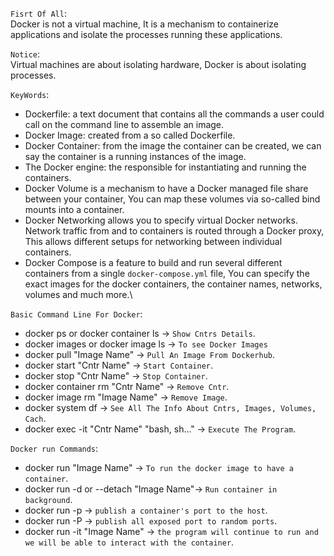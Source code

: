 `Fisrt Of All`:\
Docker is not a virtual machine, It is a mechanism to containerize applications and isolate the processes running these applications.

`Notice`:\
Virtual machines are about isolating hardware, Docker is about isolating processes.

`KeyWords`:
- Dockerfile: a text document that contains all the commands a user could call on the command line to assemble an image.
- Docker Image: created from a so called Dockerfile.
- Docker Container: from the image the container can be created, we can say the    container is a running instances of the image.
- The Docker engine: the responsible for instantiating and running the containers.
- Docker Volume is a mechanism to have a Docker managed file share between your container, You can map these volumes via so-called bind mounts into a container.
- Docker Networking allows you to specify virtual Docker networks. Network traffic from and to containers is routed through a Docker proxy, This allows different setups for networking between individual containers.
- Docker Compose is a feature to build and run several different containers from a single `docker-compose.yml` file, You can specify the exact images for the docker containers, the container names, networks, volumes and much more.\

`Basic Command Line For Docker`:
- docker ps or docker container ls -> `Show Cntrs Details`.
- docker images or docker image ls -> `To see Docker Images`
- docker pull "Image Name" -> `Pull An Image From Dockerhub`.
- docker start "Cntr Name" -> `Start Container`.
- docker stop "Cntr Name" -> `Stop Container`.
- docker container rm "Cntr Name" -> `Remove Cntr`.
- docker image rm "Image Name" -> `Remove Image`.
- docker system df -> `See All The Info About Cntrs, Images, Volumes, Cach`.
- docker exec -it "Cntr Name" "bash, sh..." -> `Execute The Program`.

`Docker run Commands`:
- docker run "Image Name" -> `To run the docker image to have a container`.
- docker run -d or --detach "Image Name"-> `Run container in background`.
- docker run -p -> `publish a container's port to the host`.
- docker run -P -> `publish all exposed port to random ports`.
- docker run -it "Image Name" -> `the program will continue to run and we will be able to interact with the container`.